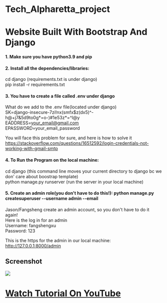 # Tech_Alpharetta_project

# Website Built With Bootstrap And Django

#### 1. Make sure you have python3.9 and pip

#### 2. Install all the dependencies/libraries:

cd django (requirements.txt is under django)<br>
pip install -r requirements.txt <br>

#### 3. You have to create a file called .env under django

What do we add to the .env file(located under django) <br>
SK=django-insecure-7zi!nx(smfx$z(dx5)^-h@+j7&5d9to0g*=o-)#1e53z*=^l@y <br>
EADDRESS=your_email@gmail.com <br>
EPASSWORD=your_email_password <br>

You will face this problem for sure, and here is how to solve it <br>
https://stackoverflow.com/questions/16512592/login-credentials-not-working-with-gmail-smtp <br>

#### 4. To Run the Program on the local machine:

cd django (this command line moves your current directory to django bc we don' care about boostrap template)<br>
python manage.py runserver (run the server in your local machine)<br>

#### 5. Create an admin role(you don't have to do this!): python manage.py createsuperuser --username admin --email

Jason/Fangsheng create an admin account, so you don't have to do it again! <br>
Here is the log in for an admin <br>
Username: fangshengxu <br>
Password: 123 <br>

This is the https for the admin in our local machine: http://127.0.0.1:8000/admin <br>

## Screenshot

![](https://i.ibb.co/gjmMjR9/Family-Doctor.png)

# [Watch Tutorial On YouTube](https://youtu.be/3_3q_dE4_qs)
